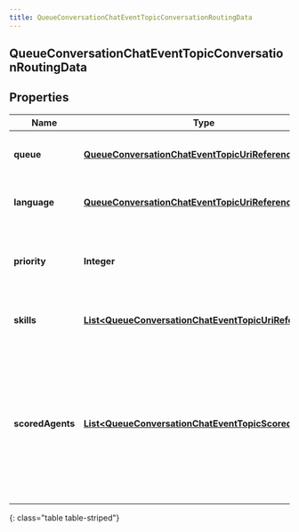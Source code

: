 ```yaml
---
title: QueueConversationChatEventTopicConversationRoutingData
---
```


## QueueConversationChatEventTopicConversationRoutingData

## Properties

| Name             | Type                                                                                                                               | Description                                                                                                                                   | Notes      |
| ---------------- | ---------------------------------------------------------------------------------------------------------------------------------- | --------------------------------------------------------------------------------------------------------------------------------------------- | ---------- |
| **queue**        | <!----><!---->[**QueueConversationChatEventTopicUriReference**](QueueConversationChatEventTopicUriReference.md)<!---->             | A UriReference for a resource                                                                                                                 | [optional] |
| **language**     | <!----><!---->[**QueueConversationChatEventTopicUriReference**](QueueConversationChatEventTopicUriReference.md)<!---->             | A UriReference for a resource                                                                                                                 | [optional] |
| **priority**     | <!----><!---->**Integer**<!---->                                                                                                   | The priority of the conversation to use for routing decisions                                                                                 | [optional] |
| **skills**       | <!----><!---->[**List&lt;QueueConversationChatEventTopicUriReference&gt;**](QueueConversationChatEventTopicUriReference.md)<!----> | The skills to use for routing decisions                                                                                                       | [optional] |
| **scoredAgents** | <!----><!---->[**List&lt;QueueConversationChatEventTopicScoredAgent&gt;**](QueueConversationChatEventTopicScoredAgent.md)<!---->   | A collection of agents and their assigned scores for this conversation (0 - 100, higher being better), for use in routing to preferred agents | [optional] |

{: class="table table-striped"}
